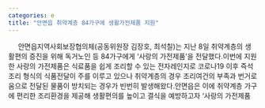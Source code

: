 ```yaml
---
categories: e
title: "안면읍 취약계층 84가구에 생활가전제품 지원"
---
```

&nbsp;&nbsp;&nbsp;&nbsp; 안면읍지역사회보장협의체(공동위원장 김장호, 최석칠)는 지난 8일 취약계층의 생활편의 증진을 위해 독거노인 등 84가구에게 ‘사랑의 가전제품’을 전달했다.이번에 지원한 사랑의 가전제품은 식료품을 쉽게 조리할 수 있는 전자레인지로 코로나19 이후 즉석조리 형식의 식품전달이 주를 이루고 있으나 취약계층의 경우 조리여건의 부족과 번거로움으로 전달된 물품이 방치되는 경우가 빈번히 발생해왔다.안면읍은 이에 취약계층 가구에 편리한 조리환경을 제공해 생활편의를 높이고 결식을 예방하고자 ‘사랑의 가전제품